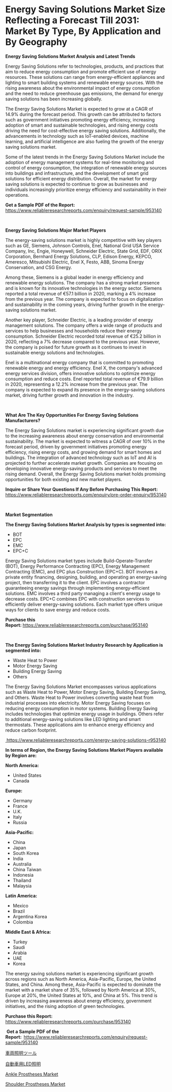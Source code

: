 <p><h1>Energy Saving Solutions Market Size Reflecting a Forecast Till 2031: Market By Type, By Application and By Geography</h1></p><p><strong>Energy Saving Solutions Market Analysis and Latest Trends</strong></p>
<p><p>Energy Saving Solutions refer to technologies, products, and practices that aim to reduce energy consumption and promote efficient use of energy resources. These solutions can range from energy-efficient appliances and lighting to smart building systems and renewable energy sources. With the rising awareness about the environmental impact of energy consumption and the need to reduce greenhouse gas emissions, the demand for energy saving solutions has been increasing globally.</p><p>The Energy Saving Solutions Market is expected to grow at a CAGR of 14.9% during the forecast period. This growth can be attributed to factors such as government initiatives promoting energy efficiency, increasing adoption of smart and sustainable technologies, and rising energy costs driving the need for cost-effective energy saving solutions. Additionally, the advancements in technology such as IoT-enabled devices, machine learning, and artificial intelligence are also fueling the growth of the energy saving solutions market.</p><p>Some of the latest trends in the Energy Saving Solutions Market include the adoption of energy management systems for real-time monitoring and control of energy consumption, the integration of renewable energy sources into buildings and infrastructure, and the development of smart grid solutions for efficient energy distribution. Overall, the market for energy saving solutions is expected to continue to grow as businesses and individuals increasingly prioritize energy efficiency and sustainability in their operations.</p></p>
<p><strong>Get a Sample PDF of the Report:&nbsp;</strong> <a href="https://www.reliableresearchreports.com/enquiry/request-sample/953140">https://www.reliableresearchreports.com/enquiry/request-sample/953140</a></p>
<p>&nbsp;</p>
<p><strong>Energy Saving Solutions Major Market Players</strong></p>
<p><p>The energy-saving solutions market is highly competitive with key players such as GE, Siemens, Johnson Controls, Enel, National Grid USA Service Company, Inc, Engie, Honeywell, Schneider Electric, State Grid, EDF, ORIX Corporation, Bernhard Energy Solutions, CLP, Edison Energy, KEPCO, Ameresco, Mitsubishi Electric, Enel X, Festo, ABB, Sinoma Energy Conservation, and CSG Energy. </p><p>Among these, Siemens is a global leader in energy efficiency and renewable energy solutions. The company has a strong market presence and is known for its innovative technologies in the energy sector. Siemens reported a total revenue of €57.1 billion in 2020, marking a 4% increase from the previous year. The company is expected to focus on digitalization and sustainability in the coming years, driving further growth in the energy-saving solutions market.</p><p>Another key player, Schneider Electric, is a leading provider of energy management solutions. The company offers a wide range of products and services to help businesses and households reduce their energy consumption. Schneider Electric recorded total revenue of €25.2 billion in 2020, reflecting a 7% decrease compared to the previous year. However, the company is poised for future growth as it continues to invest in sustainable energy solutions and technologies.</p><p>Enel is a multinational energy company that is committed to promoting renewable energy and energy efficiency. Enel X, the company's advanced energy services division, offers innovative solutions to optimize energy consumption and reduce costs. Enel reported total revenue of €79.9 billion in 2020, representing a 12.2% increase from the previous year. The company is expected to expand its presence in the energy-saving solutions market, driving further growth and innovation in the industry.</p></p>
<p>&nbsp;</p>
<p><strong>What Are The Key Opportunities For Energy Saving Solutions Manufacturers?</strong></p>
<p><p>The Energy Saving Solutions market is experiencing significant growth due to the increasing awareness about energy conservation and environmental sustainability. The market is expected to witness a CAGR of over 10% in the forecast period, driven by government initiatives promoting energy efficiency, rising energy costs, and growing demand for smart homes and buildings. The integration of advanced technology such as IoT and AI is projected to further accelerate market growth. Companies are focusing on developing innovative energy-saving products and services to meet the rising demand. Overall, the Energy Saving Solutions market holds promising opportunities for both existing and new market players.</p></p>
<p><strong>Inquire or Share Your Questions If Any Before Purchasing This Report:</strong> <a href="https://www.reliableresearchreports.com/enquiry/pre-order-enquiry/953140">https://www.reliableresearchreports.com/enquiry/pre-order-enquiry/953140</a></p>
<p>&nbsp;</p>
<p><strong>Market Segmentation</strong></p>
<p><strong>The Energy Saving Solutions Market Analysis by types is segmented into:</strong></p>
<p><ul><li>BOT</li><li>EPC</li><li>EMC</li><li>EPC+C</li></ul></p>
<p><p>Energy Saving Solutions market types include Build-Operate-Transfer (BOT), Energy Performance Contracting (EPC), Energy Management Contracting (EMC), and EPC plus Construction (EPC+C). BOT involves a private entity financing, designing, building, and operating an energy-saving project, then transferring it to the client. EPC involves a contractor guaranteeing energy savings through implementing energy-efficient solutions. EMC involves a third party managing a client's energy usage to decrease costs. EPC+C combines EPC with construction services to efficiently deliver energy-saving solutions. Each market type offers unique ways for clients to save energy and reduce costs.</p></p>
<p><strong>Purchase this Report:&nbsp;</strong><a href="https://www.reliableresearchreports.com/purchase/953140">https://www.reliableresearchreports.com/purchase/953140</a></p>
<p>&nbsp;</p>
<p><strong>The Energy Saving Solutions Market Industry Research by Application is segmented into:</strong></p>
<p><ul><li>Waste Heat to Power</li><li>Motor Energy Saving</li><li>Building Energy Saving</li><li>Others</li></ul></p>
<p><p>The Energy Saving Solutions Market encompasses various applications such as Waste Heat to Power, Motor Energy Saving, Building Energy Saving, and Others. Waste Heat to Power involves converting waste heat from industrial processes into electricity. Motor Energy Saving focuses on reducing energy consumption in motor systems. Building Energy Saving includes technologies that optimize energy usage in buildings. Others refer to additional energy-saving solutions like LED lighting and smart thermostats. These applications aim to enhance energy efficiency and reduce carbon footprint.</p></p>
<p><a href="https://www.reliableresearchreports.com/energy-saving-solutions-r953140">&nbsp;https://www.reliableresearchreports.com/energy-saving-solutions-r953140</a></p>
<p><strong>In terms of Region, the Energy Saving Solutions Market Players available by Region are:</strong></p>
<p>
    <p> <strong> North America: </strong>
        <ul>
            <li>United States</li>
            <li>Canada</li>
        </ul>
        </p> 
    <p> <strong> Europe: </strong>
        <ul>
            <li>Germany</li>
            <li>France</li>
            <li>U.K.</li>
            <li>Italy</li>
            <li>Russia</li>
        </ul>
        </p> 
    <p> <strong> Asia-Pacific: </strong>
        <ul>
            <li>China</li>
            <li>Japan</li>
            <li>South Korea</li>
            <li>India</li>
            <li>Australia</li>
            <li>China Taiwan</li>
            <li>Indonesia</li>
            <li>Thailand</li>
            <li>Malaysia</li>
        </ul>
        </p> 
    <p> <strong> Latin America: </strong>
        <ul>
            <li>Mexico</li>
            <li>Brazil</li>
            <li>Argentina Korea</li>
            <li>Colombia</li>
        </ul>
        </p> 
    <p> <strong> Middle East & Africa: </strong>
        <ul>
            <li>Turkey</li>
            <li>Saudi</li>
            <li>Arabia</li>
            <li>UAE</li>
            <li>Korea</li>
        </ul>
    </p>
    </p>
<p><p>The energy saving solutions market is experiencing significant growth across regions such as North America, Asia-Pacific, Europe, the United States, and China. Among these, Asia-Pacific is expected to dominate the market with a market share of 35%, followed by North America at 30%, Europe at 20%, the United States at 10%, and China at 5%. This trend is driven by increasing awareness about energy efficiency, government initiatives, and the rising adoption of green technologies.</p></p>
<p><strong>Purchase this Report: </strong><a href="https://www.reliableresearchreports.com/purchase/953140">https://www.reliableresearchreports.com/purchase/953140</a></p>
<p>&nbsp;<strong>Get a Sample PDF of the Report:&nbsp;&nbsp;</strong><a href="https://www.reliableresearchreports.com/enquiry/request-sample/953140">https://www.reliableresearchreports.com/enquiry/request-sample/953140</a></p>
<p><strong></strong></p>
<p><p><a href="https://github.com/LizaHeller2023/Market-Research-Report-List-1/blob/main/3431089174707.md">車両照明ツール</a></p><p><a href="https://github.com/deonnorth8/Market-Research-Report-List-2/blob/main/1623137174706.md">自動車用LED照明</a></p><p><a href="https://github.com/yemakinde/Market-Research-Report-List-3/blob/main/ankle-prostheses-market.md">Ankle Prostheses Market</a></p><p><a href="https://github.com/jsmusil/Market-Research-Report-List-4/blob/main/shoulder-prostheses-market.md">Shoulder Prostheses Market</a></p></p>